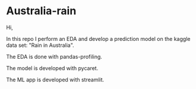 # Australia-rain

Hi,

In this repo I perform an EDA and develop a prediction model on the kaggle data set: "Rain in Australia".

The EDA is done with pandas-profiling.

The model is developed with pycaret.

The ML app is developed with streamlit.
